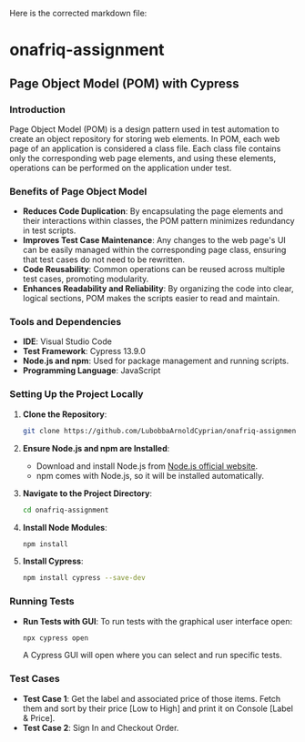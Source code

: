 Here is the corrected markdown file:

# onafriq-assignment

## Page Object Model (POM) with Cypress

### Introduction

Page Object Model (POM) is a design pattern used in test automation to create an object repository for storing web elements. In POM, each web page of an application is considered a class file. Each class file contains only the corresponding web page elements, and using these elements, operations can be performed on the application under test.

### Benefits of Page Object Model

- **Reduces Code Duplication**: By encapsulating the page elements and their interactions within classes, the POM pattern minimizes redundancy in test scripts.
- **Improves Test Case Maintenance**: Any changes to the web page's UI can be easily managed within the corresponding page class, ensuring that test cases do not need to be rewritten.
- **Code Reusability**: Common operations can be reused across multiple test cases, promoting modularity.
- **Enhances Readability and Reliability**: By organizing the code into clear, logical sections, POM makes the scripts easier to read and maintain.

### Tools and Dependencies

- **IDE**: Visual Studio Code
- **Test Framework**: Cypress 13.9.0
- **Node.js and npm**: Used for package management and running scripts.
- **Programming Language**: JavaScript

### Setting Up the Project Locally

1. **Clone the Repository**:
   ```sh
   git clone https://github.com/LubobbaArnoldCyprian/onafriq-assignment.git
   ```

2. **Ensure Node.js and npm are Installed**:
   - Download and install Node.js from [Node.js official website](https://nodejs.org/).
   - npm comes with Node.js, so it will be installed automatically.

3. **Navigate to the Project Directory**:
   ```sh
   cd onafriq-assignment
   ```

4. **Install Node Modules**:
   ```sh
   npm install
   ```

5. **Install Cypress**:
   ```sh
   npm install cypress --save-dev
   ```

### Running Tests

- **Run Tests with GUI**:
  To run tests with the graphical user interface open:
  ```sh
  npx cypress open
  ```
  A Cypress GUI will open where you can select and run specific tests.

### Test Cases

- **Test Case 1**: Get the label and associated price of those items. Fetch them and sort by their price [Low to High] and print it on Console [Label & Price].
- **Test Case 2**: Sign In and Checkout Order.

```